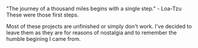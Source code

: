 "The journey of a thousand miles begins with a single step." - Loa-Tzu These were those first steps. 

Most of these projects are unfinished or simply don't work. I've decided to leave them as they are for reasons of nostalgia and to remember the humble begining I came from.
